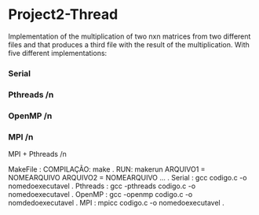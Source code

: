 # Project2-Thread
Implementation of the multiplication of two nxn matrices from two different files and that produces a third file with the result of the multiplication. With five different implementations:
### Serial
### Pthreads /n 
### OpenMP /n
### MPI /n
MPI + Pthreads /n

MakeFile : COMPILAÇÃO: make .
                  RUN: makerun ARQUIVO1 = NOMEARQUIVO ARQUIVO2 = NOMEARQUIVO ... .
Serial : gcc codigo.c -o nomedoexecutavel .
Pthreads : gcc -pthreads codigo.c -o nomedoexecutavel .
OpenMP : gcc -openmp codigo.c -o nomdedoexecutavel .
MPI : mpicc codigo.c -o nomedoexecutavel .


